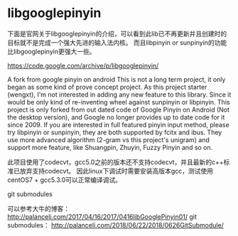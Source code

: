 # libgooglepinyin

下面是官网关于libgooglepinyin的介绍，可以看到此lib已不再更新并且创建时的目标就不是完成一个强大先进的输入法内核。
而且libpinyin or sunpinyin的功能比libgooglepinyin更强大一些。

https://code.google.com/archive/p/libgooglepinyin/

A fork from google pinyin on android
This is not a long term project, it only began as some kind of prove concept project.
As this project starter (wengxt), I'm not interested in adding any new feature to this library. 
Since it would be only kind of re-inventing wheel against sunpinyin or libpinyin.
This project is only forked from out dated code of Google Pinyin on Android (Not the desktop version), 
and Google no longer provides up to date code for it since 2009.
If you are interested in full featured pinyin input method, please try libpinyin or sunpinyin, 
they are both supported by fcitx and ibus. They use more advanced algorithm (2-gram vs this project's unigram) and support more feature,
like Shuangpin, Zhuyin, Fuzzy Pinyin and so on. 

此项目使用了codecvt，gcc5.0之前的版本还不支持codecvt，并且最新的c++标准已放弃支持codecvt。
因此linux下调试时需要安装高版本gcc，测试使用centOS7 + gcc5.3.0可以正常编译调试。

git submodules

可以参考大牛的博客：
http://palanceli.com/2017/04/16/2017/0416libGooglePinyin01/
git submodules：
http://palanceli.com/2018/06/22/2018/0626GitSubmodule/

